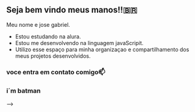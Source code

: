 ## Seja bem vindo meus manos!!🇧🇷

Meu nome e jose gabriel.

- Estou estudando na alura.
- Estou me desenvolvendo na linguagem javaScripit.
- Utilizo esse espaço para minha organizaçao e compartilhamento dos meus projetos desenvolvidos.

### voce entra em contato comigo📫

### i´m batman






-->
